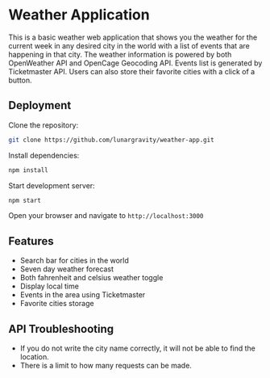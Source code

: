 # Weather Application

This is a basic weather web application that shows you the weather for the current week in any desired city in the world with a list of events that are happening in that city. The weather information is powered by both OpenWeather API and OpenCage Geocoding API. Events list is generated by Ticketmaster API. Users can also store their favorite cities with a click of a button.

## Deployment

Clone the repository:

```bash
git clone https://github.com/lunargravity/weather-app.git
```

Install dependencies:

```bash
npm install
```

Start development server:

```bash
npm start
```

Open your browser and navigate to `http://localhost:3000`

## Features

- Search bar for cities in the world
- Seven day weather forecast
- Both fahrenheit and celsius weather toggle
- Display local time
- Events in the area using Ticketmaster
- Favorite cities storage

## API Troubleshooting

- If you do not write the city name correctly, it will not be able to find the location.
- There is a limit to how many requests can be made.
